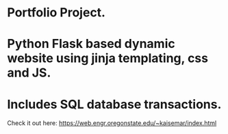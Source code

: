 # Portfolio Project.

# Python Flask based dynamic website using jinja templating, css and JS.
# Includes SQL database transactions.

Check it out here: https://web.engr.oregonstate.edu/~kaisemar/index.html
